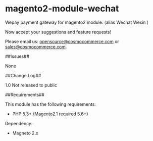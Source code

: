 # magento2-module-wechat
Wepay payment gateway for magento2 module.   (alias Wechat Wexin )

Now accept your suggestions and feature requests!

Please email us:  opensource@cosmocommerce.com or sales@cosmocommerce.com.


##Issues##

None

##Change Log##

1.0 Not released to public

##Requirements##

This module has the following requirements:

 - PHP 5.3+ (Magento2.1 required 5.6+)

Dependency:

 - Magneto 2.x
 

